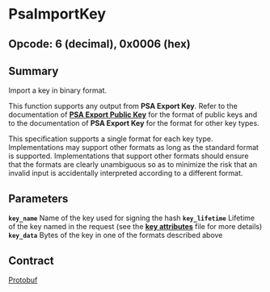 <!--
  -- Copyright (c) 2019, Arm Limited, All Rights Reserved
  -- SPDX-License-Identifier: Apache-2.0
  --
  -- Licensed under the Apache License, Version 2.0 (the "License"); you may
  -- not use this file except in compliance with the License.
  -- You may obtain a copy of the License at
  --
  -- http://www.apache.org/licenses/LICENSE-2.0
  --
  -- Unless required by applicable law or agreed to in writing, software
  -- distributed under the License is distributed on an "AS IS" BASIS, WITHOUT
  -- WARRANTIES OR CONDITIONS OF ANY KIND, either express or implied.
  -- See the License for the specific language governing permissions and
  -- limitations under the License.
--->
# **PsaImportKey**
## **Opcode: 6 (decimal), 0x0006 (hex)**

## **Summary**

Import a key in binary format.

This function supports any output from **PSA Export Key**. Refer to the documentation of [**PSA Export Public Key**](/psa_export_public_key.md) for the format of public keys and to the documentation of **PSA Export Key** for the format for other key types.

This specification supports a single format for each key type. Implementations may support other formats as long as the standard format is supported. Implementations that support other formats should ensure that the formats are clearly unambiguous so as to minimize the risk that an invalid input is accidentally interpreted according to a different format.

## **Parameters**

**`key_name`**  Name of the key used for signing the hash
**`key_lifetime`**  Lifetime of the key named in the request (see the [**key attributes**](/key_attributes.md) file for more details)
**`key_data`**  Bytes of the key in one of the formats described above

## **Contract**

[Protobuf](https://github.com/parallaxsecond/parsec-operations/blob/master/protobuf/import_key.proto)

